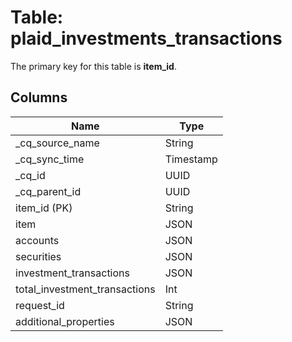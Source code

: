 # Table: plaid_investments_transactions

The primary key for this table is **item_id**.

## Columns

| Name          | Type          |
| ------------- | ------------- |
|_cq_source_name|String|
|_cq_sync_time|Timestamp|
|_cq_id|UUID|
|_cq_parent_id|UUID|
|item_id (PK)|String|
|item|JSON|
|accounts|JSON|
|securities|JSON|
|investment_transactions|JSON|
|total_investment_transactions|Int|
|request_id|String|
|additional_properties|JSON|